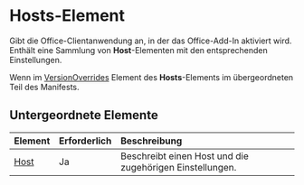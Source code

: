 # Hosts-Element

Gibt die Office-Clientanwendung an, in der das Office-Add-In aktiviert wird. Enthält eine Sammlung von **Host**-Elementen mit den entsprechenden Einstellungen. 

Wenn im [VersionOverrides](./versionoverrides.md) Element des **Hosts**-Elements im übergeordneten Teil des Manifests. 

## Untergeordnete Elemente

|  Element |  Erforderlich  |  Beschreibung  |
|:-----|:-----|:-----|
|  [Host](./host.md)    |  Ja   |  Beschreibt einen Host und die zugehörigen Einstellungen. |
